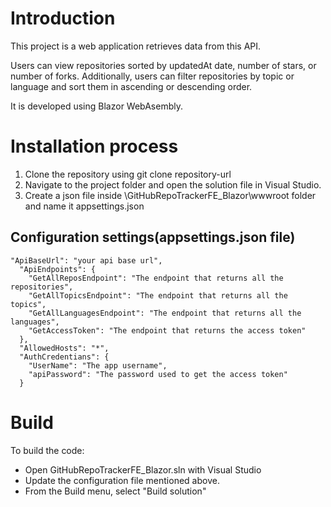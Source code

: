 # Introduction

This project is a web application retrieves data from this API.

Users can view repositories sorted by updatedAt date, number of stars, or number of forks. Additionally, users can filter repositories by topic or language and sort them in ascending or descending order.

It is developed using Blazor WebAsembly.

# Installation process

1. Clone the repository using git clone repository-url
2. Navigate to the project folder and open the solution file in Visual Studio.
3. Create a json file inside \GitHubRepoTrackerFE_Blazor\wwwroot folder and name it appsettings.json

## Configuration settings(appsettings.json file)

```
"ApiBaseUrl": "your api base url",
  "ApiEndpoints": {
    "GetAllReposEndpoint": "The endpoint that returns all the repositories",
    "GetAllTopicsEndpoint": "The endpoint that returns all the topics",
    "GetAllLanguagesEndpoint": "The endpoint that returns all the languages",
    "GetAccessToken": "The endpoint that returns the access token"
  },
  "AllowedHosts": "*",
  "AuthCredentians": {
    "UserName": "The app username",
    "apiPassword": "The password used to get the access token"
  }
  ```

  # Build
  To build the code:
  + Open GitHubRepoTrackerFE_Blazor.sln with Visual Studio
  + Update the configuration file mentioned above.
  + From the Build menu, select "Build solution"



